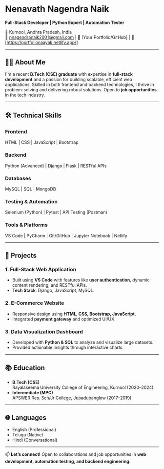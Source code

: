 # Nenavath Nagendra Naik
**Full-Stack Developer | Python Expert | Automation Tester**  

📍 Kurnool, Andhra Pradesh, India  
📧 nnagendranaik2001@gmail.com | 🔗 [Your Portfolio/GitHub] | 💼 [https://portfolionaayak.netlify.app/]  

---

## 👨‍💻 About Me  
I'm a recent **B.Tech (CSE) graduate** with expertise in **full-stack development** and a passion for building scalable, efficient web applications. Skilled in both frontend and backend technologies, I thrive in problem-solving and delivering robust solutions. Open to **job opportunities** in the tech industry.  

---

## 🛠️ Technical Skills  
### **Frontend**  
HTML | CSS | JavaScript | Bootstrap  
### **Backend**  
Python (Advanced) | Django | Flask | RESTful APIs  
### **Databases**  
MySQL | SQL | MongoDB  
### **Testing & Automation**  
Selenium (Python) | Pytest | API Testing (Postman)  
### **Tools & Platforms**  
VS Code | PyCharm | Git/GitHub | Jupyter Notebook | Netlify  

---

## 🚀 Projects  
### **1. Full-Stack Web Application**  
- Built using **VS Code** with features like **user authentication**, dynamic content rendering, and RESTful APIs.  
- **Tech Stack**: Django, JavaScript, MySQL.  

### **2. E-Commerce Website**  
- Responsive design using **HTML, CSS, Bootstrap, JavaScript**.  
- Integrated **payment gateway** and optimized UI/UX.  

### **3. Data Visualization Dashboard**  
- Developed with **Python & SQL** to analyze and visualize large datasets.  
- Provided actionable insights through interactive charts.  

---

## 📚 Education  
- **B.Tech (CSE)**  
  Rayalaseema University College of Engineering, Kurnool (2020–2024)  
- **Intermediate (MPC)**  
  APSWER Res. Sch/Jr College, Jupadubanglow (2017–2019)  

---

## 🌐 Languages  
- English (Professional)  
- Telugu (Native)  
- Hindi (Conversational)  

---

📫 **Let’s connect!** Open to collaborations and job opportunities in **web development, automation testing, and backend engineering**.  
